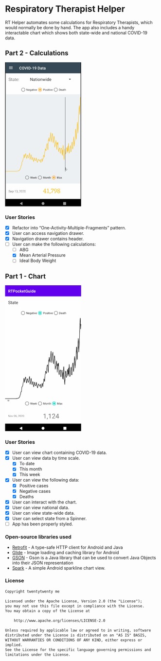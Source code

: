# Respiratory Therapist Helper

RT Helper automates some calculations for Respiratory Therapists, which would normally be done by hand. The app also includes a handy interactable chart which shows both state-wide and national COVID-19 data.

## Part 2 - Calculations

<img src='./rt2.gif' width='250'/>

### User Stories

- [x] Refactor into “One-Activity-Multiple-Fragments” pattern.
- [x] User can access navigation drawer.
- [x] Navigation drawer contains header.
- [ ] User can make the following calculations:
  - [ ] ABG
  - [x] Mean Arterial Pressure
  - [ ] Ideal Body Weight

## Part 1 - Chart

<img src='./rt1.gif' width='250'/>

### User Stories

- [x] User can view chart containing COVID-19 data.
- [x] User can view data by time scale.
  - [x] To date
  - [x] This month
  - [x] This week
- [x] User can view the following data:
  - [x] Positive cases
  - [x] Negative cases
  - [x] Deaths
- [x] User can interact with the chart.
- [x] User can view national data.
- [x] User can view state-wide data.
- [x] User can select state from a Spinner.
- [ ] App has been properly styled.

### Open-source libraries used

- [Retrofit](https://square.github.io/retrofit/) - A type-safe HTTP client for Android and Java
- [Glide](https://github.com/bumptech/glide) - Image loading and caching library for Android
- [GSON](https://github.com/google/gson) - Gson is a Java library that can be used to convert Java Objects into their JSON representation
- [Spark](https://github.com/robinhood/spark) - A simple Android sparkline chart view.

### License

    Copyright twentytwenty me

    Licensed under the Apache License, Version 2.0 (the "License");
    you may not use this file except in compliance with the License.
    You may obtain a copy of the License at

        http://www.apache.org/licenses/LICENSE-2.0

    Unless required by applicable law or agreed to in writing, software
    distributed under the License is distributed on an "AS IS" BASIS,
    WITHOUT WARRANTIES OR CONDITIONS OF ANY KIND, either express or implied.
    See the License for the specific language governing permissions and
    limitations under the License.
